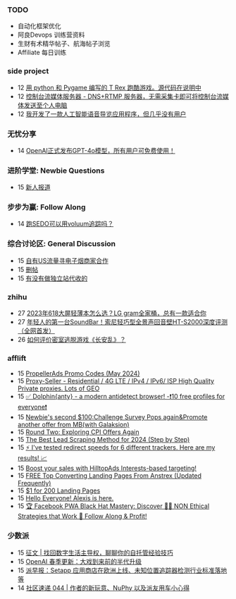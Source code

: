 ### TODO
-  自动化框架优化
-  阿良Devops 训练营资料
-  生财有术精华帖子、航海帖子浏览
-  Affiliate 每日训练

### side project
<!-- sideproject:START -->
-  12 [用 python 和 Pygame 编写的 T Rex 跑酷游戏。源代码在说明中](https://www.youtube.com/watch?v=pZySIXSelCA)
-  12 [控制台流媒体服务器 - DNS+RTMP 服务器，无需采集卡即可将控制台流媒体发送至个人电脑](https://github.com/Aioros/console-streaming-server)
-  12 [我开发了一款人工智能语音导览应用程序，但几乎没有用户](https://www.reddit.com/r/SideProject/comments/18gpp0e/ive_built_an_ai_audio_tour_app_but_have_almost_no/)<!-- sideproject:END -->


### 无忧分享
<!-- ruyo:START -->
-  14 [OpenAI正式发布GPT-4o模型，所有用户可免费使用！](https://51.ruyo.net/18663.html)<!-- ruyo:END -->

### 进阶学堂: Newbie Questions
<!-- advertcn1:START -->
-  15 [新人报道](https://www.advertcn.com/thread-115011-1-1.html)<!-- advertcn1:END -->

### 步步为赢: Follow Along
<!-- advertcn2:START -->
-  14 [跑SEDO可以用voluum追踪吗？](https://www.advertcn.com/thread-115001-1-1.html)<!-- advertcn2:END -->

### 综合讨论区: General Discussion
<!-- advertcn3:START -->
-  15 [自有US流量寻电子烟商家合作](https://www.advertcn.com/thread-115012-1-1.html)
-  15 [删帖](https://www.advertcn.com/thread-115007-1-1.html)
-  15 [有没有做独立站代收的](https://www.advertcn.com/thread-115003-1-1.html)<!-- advertcn3:END -->


### zhihu
<!-- zhihu:START -->
-  27 [2023年618大屏轻薄本怎么选？LG gram全家桶，总有一款适合你](http://zhuanlan.zhihu.com/p/632641888?utm_campaign=rss&utm_medium=rss&utm_source=rss&utm_content=title)
-  27 [年轻人的第一台SoundBar！索尼轻巧型全景声回音壁HT-S2000深度评测（全网首发）](http://zhuanlan.zhihu.com/p/630990296?utm_campaign=rss&utm_medium=rss&utm_source=rss&utm_content=title)
-  26 [如何评价密室逃脱游戏《长安乱》？](http://www.zhihu.com/question/563950552/answer/3045961312?utm_campaign=rss&utm_medium=rss&utm_source=rss&utm_content=title)<!-- zhihu:END -->

### afflift
<!-- afflift:START -->
-  15 [PropellerAds Promo Codes &lpar;May 2024&rpar;](https://afflift.com/f/threads/propellerads-promo-codes-may-2024.13116/)
-  15 [Proxy-Seller - Residential / 4G LTE / IPv4 / IPv6/ ISP High Quality Private proxies. Lots of GEO](https://afflift.com/f/threads/proxy-seller-residential-4g-lte-ipv4-ipv6-isp-high-quality-private-proxies-lots-of-geo.11946/)
-  15 [✅ Dolphin{anty} - a modern antidetect browser! -❗️10 free profiles for everyone❗️](https://afflift.com/f/threads/%E2%9C%85-dolphin-anty-a-modern-antidetect-browser-%E2%9D%97%EF%B8%8F10-free-profiles-for-everyone%E2%9D%97%EF%B8%8F.7310/)
-  15 [Newbie&#39;s second $100:Challenge Survey Pops again&amp;Promote another offer from MB&lpar;with Galaksion&rpar;](https://afflift.com/f/threads/newbies-second-100-challenge-survey-pops-again-promote-another-offer-from-mb-with-galaksion.13010/)
-  15 [Round Two: Exploring CPI Offers Again](https://afflift.com/f/threads/round-two-exploring-cpi-offers-again.13073/)
-  15 [The Best Lead Scraping Method for 2024 &lpar;Step by Step&rpar;](https://afflift.com/f/threads/the-best-lead-scraping-method-for-2024-step-by-step.13119/)
-  15 [⚡ I&#39;ve tested redirect speeds for 6 different trackers. Here are my results! 📈](https://afflift.com/f/threads/%E2%9A%A1-ive-tested-redirect-speeds-for-6-different-trackers-here-are-my-results-%F0%9F%93%88.13113/)
-  15 [Boost your sales with HilltopAds Interests-based targeting!](https://afflift.com/f/threads/boost-your-sales-with-hilltopads-interests-based-targeting.13112/)
-  15 [FREE Top Converting Landing Pages From Anstrex &lpar;Updated Frequently&rpar;](https://afflift.com/f/threads/free-top-converting-landing-pages-from-anstrex-updated-frequently.2596/)
-  15 [$1 for 200 Landing Pages](https://afflift.com/f/threads/1-for-200-landing-pages.12504/)
-  15 [Hello Everyone! Alexis is here.](https://afflift.com/f/threads/hello-everyone-alexis-is-here.13118/)
-  15 [🏆 Facebook PWA Black Hat Mastery: Discover 🏴‍☠️ NON Ethical Strategies that Work 💸 Follow Along &amp; Profit!](https://afflift.com/f/threads/%F0%9F%8F%86-facebook-pwa-black-hat-mastery-discover-%F0%9F%8F%B4%E2%80%8D%E2%98%A0%EF%B8%8F-non-ethical-strategies-that-work-%F0%9F%92%B8-follow-along-profit.13056/)<!-- afflift:END -->

### 少数派
<!-- sspai:START -->
-  15 [征文 | 找回数字生活主导权，聊聊你的自托管经验技巧](https://sspai.com/post/88807)
-  15 [OpenAI 春季更新：大戏到来前的半代升级](https://sspai.com/post/88803)
-  15 [派早报：Setapp 应用商店在欧洲上线、未知位置追踪器检测行业标准落地等](https://sspai.com/post/88806)
-  14 [社区速递 044 | 作者的新玩意、NuPhy 以及派友用车小心得](https://sspai.com/post/88798)<!-- sspai:END -->
